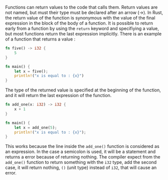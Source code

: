 Functions can return values to the code that calls them.
Return values are not named, but must their type must be declared after an arrow (->).
In Rust, the return value of the function is synonymous with the value of the final expression in the block of the body of a function.
It is possible to return early from a function by using the `return` keyword and specifiying a value, but most functions return the last expression implicitly.
There is an example of a function that returns a value :

```rust
fn five() -> i32 {
    5
}

fn main() {
    let x = five();
    println!("x is equal to : {x}")
}
```

The type of the returned value is specified at the beginning of the function, and it will return the last expression of the function.

```rust
fn add_one(x: i32) -> i32 {
    x + 1
}

fn main() {
    let x = add_one(5);
    println!("x is equal to : {x}");
}
```

This works because the line inside the `add_one()` function is considered as an expression. In the case a semicolon is used, it will be a statement
and returns a error because of returning nothing. The compiler expect from the `add_one()` function to return something with the `i32` type, add the second case,
it will return nothing, `()` (unit type) instead of `i32`, that will cause an error.
